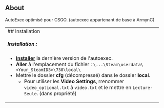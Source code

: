

## About

AutoExec optimisé pour CSGO. (autoexec appartenant de base à ArmynC)

<table>
<tr>
<td>
## Installation

##### Installation :
* **[Installer](https://github.com/ArmynC/ArminC-AutoExec/archive/master.zip)** la dernière version de l'autoexec.
* **Aller** à l'emplacement du fichier : `\...\Steam\userdata\<Your_SteamID3>\730\local\`
* Mettre le dossier **cfg** (décompressé) dans le dossier **local**.
    * Pour utiliser les **Video Settings**, rrenommer `video_optional.txt` à `video.txt` et le mettre en `Lecture-Seule`. (dans propriété) 


